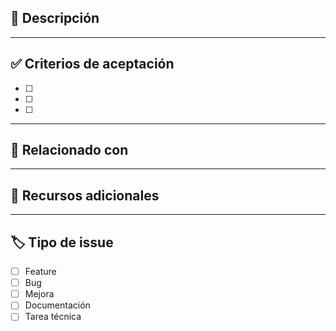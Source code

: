 ## 📝 Descripción

<!-- Explica brevemente el objetivo de este issue. -->

---

## ✅ Criterios de aceptación

- [ ] <!-- Criterio 1: ¿Qué debe cumplirse para considerar este issue resuelto? -->
- [ ] <!-- Criterio 2 -->
- [ ] <!-- Criterio 3 (opcional) -->

---

## 🔗 Relacionado con

<!-- Referencia a otros issues, pull requests o tareas relacionadas. Ejemplo: Closes #12 -->

---

## 📸 Recursos adicionales

<!-- Adjunta capturas, enlaces o documentación relevante si aplica. -->

---

## 🏷️ Tipo de issue

- [ ] Feature
- [ ] Bug
- [ ] Mejora
- [ ] Documentación
- [ ] Tarea técnica
